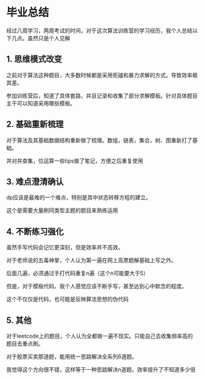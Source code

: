 # 毕业总结

经过八周学习，两周考试的时间，对于这次算法训练营的学习经历，我个人总结以下几点。虽然只是个人见解

## 1. 思维模式改变

之前对于算法这种题目，大多数时候都是采用死磕和暴力求解的方式。导致效率极其差。

参加训练营后，知道了具体套路，并且记录和收集了部分求解模板。针对具体题目主干可以知道采用哪些模板。

## 2. 基础重新梳理

对于算法及其基础数据结构重新做了梳理。数组，链表，集合，树、图重新打了基础。

并对并查集，位运算一些tips做了笔记，方便之后重复使用

## 3. 难点澄清确认

dp应该是最难的一个难点，特别是其中状态转移方程的建立。

这个是需要大量刷同类型主题的题目来熟练运用

## 4. 不断练习强化

虽然手写代码会记忆更深刻，但是效率并不高效。

对于老师说的五毒神掌，个人认为第一遍在网上高票题解基础上写之外。

后面几遍，必须通过手打代码重复n遍（这个n可能要大于5）

但是，对于模板代码，我个人感觉应该不断手写，甚至达到心中默念的程度。

这个不仅仅是代码，也可能是反映算法思想的伪代码

## 5. 其他

对于leetcode上的题目，个人认为全都做一遍不现实。只能自己去收集频率高的题目去重点刷。

对于股票买卖那道题，能用统一思路解决全系列6道题。

我觉得这个方向很不错，这样等于一种思路解决n道题。效率提升了不知道多少倍